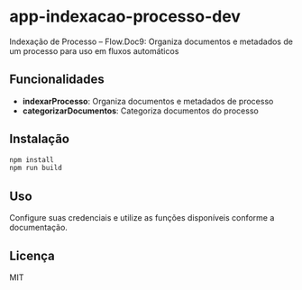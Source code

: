 # app-indexacao-processo-dev

Indexação de Processo – Flow.Doc9: Organiza documentos e metadados de um processo para uso em fluxos automáticos

## Funcionalidades

- **indexarProcesso**: Organiza documentos e metadados de processo
- **categorizarDocumentos**: Categoriza documentos do processo

## Instalação

```bash
npm install
npm run build
```

## Uso

Configure suas credenciais e utilize as funções disponíveis conforme a documentação.

## Licença

MIT
